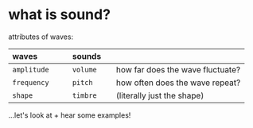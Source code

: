 what is sound?
==============

attributes of waves:

| waves <div style="display: inline-block; width: 50px;"></div> | sounds <div style="display: inline-block; width: 10px;"></div> | |
|-------------|--------------------|----------------------------------|
| `amplitude` | `volume`           | how far does the wave fluctuate? |
| `frequency` | `pitch`            | how often does the wave repeat?  |
| `shape`     | `timbre`           | (literally just the shape)       |

...let's look at + hear some examples!
